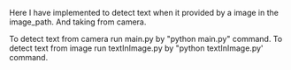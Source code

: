 Here I have implemented to detect text when it provided by a image in the image_path. And taking from camera.

To detect text from camera run main.py by "python main.py" command.
To detect text from image run textInImage.py by "python textInImage.py' command.
